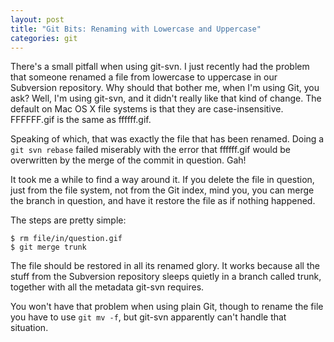 ```yaml
---
layout: post
title: "Git Bits: Renaming with Lowercase and Uppercase"
categories: git
---
```

There's a small pitfall when using git-svn. I just recently had the problem that someone renamed a file from lowercase to uppercase in our Subversion repository. Why should that bother me, when I'm using Git, you ask? Well, I'm using git-svn, and it didn't really like that kind of change. The default on Mac OS X file systems is that they are case-insensitive. FFFFFF.gif is the same as ffffff.gif.

Speaking of which, that was exactly the file that has been renamed. Doing a `git svn rebase` failed miserably with the error that ffffff.gif would be overwritten by the merge of the commit in question. Gah!

It took me a while to find a way around it. If you delete the file in question, just from the file system, not from the Git index, mind you, you can merge the branch in question, and have it restore the file as if nothing happened.

The steps are pretty simple:

    $ rm file/in/question.gif
    $ git merge trunk

The file should be restored in all its renamed glory. It works because all the stuff from the Subversion repository sleeps quietly in a branch called trunk, together with all the metadata git-svn requires.

You won't have that problem when using plain Git, though to rename the file you have to use `git mv -f`, but git-svn apparently can't handle that situation.